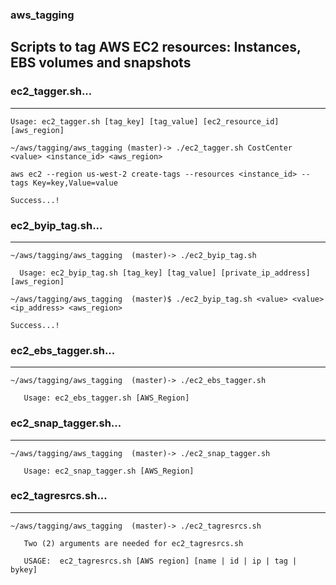 ### aws_tagging
Scripts to tag AWS EC2 resources: Instances, EBS volumes and snapshots
--------------------------------------------

### ec2_tagger.sh...
-----------------------
```
Usage: ec2_tagger.sh [tag_key] [tag_value] [ec2_resource_id] [aws_region]
```
```
~/aws/tagging/aws_tagging (master)-> ./ec2_tagger.sh CostCenter <value> <instance_id> <aws_region>

aws ec2 --region us-west-2 create-tags --resources <instance_id> --tags Key=key,Value=value

Success...!
```

### ec2_byip_tag.sh...
-------------------------
```
~/aws/tagging/aws_tagging  (master)-> ./ec2_byip_tag.sh

  Usage: ec2_byip_tag.sh [tag_key] [tag_value] [private_ip_address] [aws_region]
```
```
~/aws/tagging/aws_tagging  (master)$ ./ec2_byip_tag.sh <value> <value> <ip_address> <aws_region>

Success...!
```

### ec2_ebs_tagger.sh...
---------------------
```
~/aws/tagging/aws_tagging  (master)-> ./ec2_ebs_tagger.sh

   Usage: ec2_ebs_tagger.sh [AWS_Region]
```

### ec2_snap_tagger.sh...
---------------------
```
~/aws/tagging/aws_tagging  (master)-> ./ec2_snap_tagger.sh

   Usage: ec2_snap_tagger.sh [AWS_Region]
```

### ec2_tagresrcs.sh...
------------------------------
```
~/aws/tagging/aws_tagging  (master)-> ./ec2_tagresrcs.sh

   Two (2) arguments are needed for ec2_tagresrcs.sh

   USAGE:  ec2_tagresrcs.sh [AWS region] [name | id | ip | tag | bykey]
```
